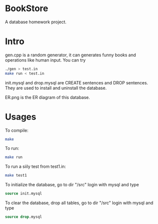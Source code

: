 BookStore
=========

A database homework project.


Intro
=========
gen.cpp is a random generator, 
it can generates funny books and operations like human input.
You can try
```bash
./gen > test.in 
make run < test.in
```

init.mysql and drop.mysql are CREATE sentences and DROP sentences.
They are used to install and uninstall the database. 


ER.png is the ER diagram of this database.


Usages
=========
To compile:
```bash
make
```

To run:
```bash
make run
```

To run a siily test from test1.in:
```bash
make test1
```

To initialize the database, 
go to dir "/src"
login with mysql and type

```sql
source init.mysql
```

To clear the database, drop all tables,
go to dir "/src"
login with mysql and type

```sql
source drop.mysql
```

